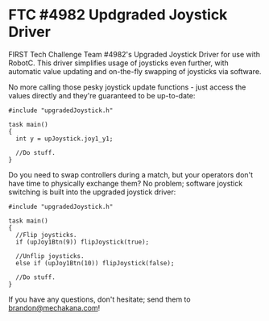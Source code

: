 FTC #4982 Updgraded Joystick Driver
==================================

FIRST Tech Challenge Team #4982's Upgraded Joystick Driver for use with RobotC.  This driver simplifies usage of joysticks even further, with automatic value updating and on-the-fly swapping of joysticks via software.

No more calling those pesky joystick update functions - just access the values directly and they're guaranteed to be up-to-date:

```
#include "upgradedJoystick.h"

task main()
{
  int y = upJoystick.joy1_y1;
  
  //Do stuff.
}

```

Do you need to swap controllers during a match, but your operators don't have time to physically exchange them?  No problem; software joystick switching is built into the upgraded joystick driver:

```
#include "upgradedJoystick.h"

task main()
{
  //Flip joysticks.
  if (upJoy1Btn(9)) flipJoystick(true);
  
  //Unflip joysticks.
  else if (upJoy1Btn(10)) flipJoystick(false);
  
  //Do stuff.
}
```

If you have any questions, don't hesitate; send them to brandon@mechakana.com!

